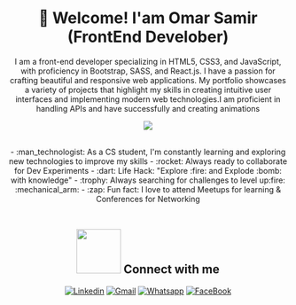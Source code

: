 <h1 align='center'>
👋 Welcome! I'am Omar Samir (FrontEnd Develober)
</h1>
<p align='center'>
  I am a front-end developer specializing in HTML5, CSS3, and JavaScript, with proficiency in Bootstrap, SASS, and React.js. I have a passion for crafting beautiful and responsive web applications. My portfolio showcases a variety of projects that highlight my skills in creating intuitive user interfaces and implementing modern web technologies.I am proficient in handling APIs and have successfully and creating animations
</p>
<p align="center">
  <a href="https://skillicons.dev">
    <img src="https://skillicons.dev/icons?i=html,css,bootstrap,js,react,sass,materialui,git,github,vscode,gmail,npm,linkedin" />
  </a>
</p>
<br/>
<div align="center">
- :man_technologist: As a CS student, I'm constantly learning and exploring new technologies to improve my skills
- :rocket: Always ready to collaborate for Dev Experiments
- :dart: Life Hack: "Explore :fire: and Explode :bomb: with knowledge"
- :trophy: Always searching for challenges to level up:fire: :mechanical_arm:
- :zap: Fun fact: I love to attend Meetups for learning & Conferences for Networking<br>
<div/>
<br/>
<h2 align="center"> <img src='https://raw.githubusercontent.com/ShahriarShafin/ShahriarShafin/main/Assets/handshake.gif' width="80"> Connect with me </h2>
<div align="center">
  
[![Linkedin](https://img.shields.io/badge/LinkedIn-0077B5?style=for-the-badge&logo=linkedin&logoColor=white)](https://www.linkedin.com/in/omar-ashraf-22a29725b)
[![Gmail](https://img.shields.io/badge/Gmail-D14836?style=for-the-badge&logo=gmail&logoColor=white&link=mailto:omarashraf.90.5.370@gmail.com)](omarmokdad2022@gmail.com)
[![Whatsapp](https://img.shields.io/badge/-Whatsapp-075e54?style=for-the-badge&logo=Whatsapp&logoColor=white)](https://api.whatsapp.com/send?phone=01030116272)
[![FaceBook](https://img.shields.io/badge/Facebook-1877F2?style=for-the-badge&logo=facebook&logoColor=white)](https://www.facebook.com/omarashraf.hegab?mibextid=ZbWKwL)

</div>







<br>
